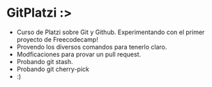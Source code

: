 # GitPlatzi :>
* Curso de Platzi sobre Git y Github. Experimentando con el primer proyecto de Freecodecamp!
* Provendo los diversos comandos para tenerlo claro.
* Modficaciones para provar un pull request.
* Probando git stash.
* Probando git cherry-pick
* :)
